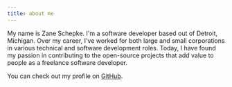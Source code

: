 ```yaml
---
title: about me
---
```


My name is Zane Schepke. I'm a software developer based out of Detroit, Michigan.
Over my career, I've worked for both large and small corporations in various technical and software development roles.
Today, I have found my passion in contributing to the open-source projects that add value to people 
as a freelance software developer.
 
You can check out my profile on
[GitHub](https://github.com/zaneschepke).

